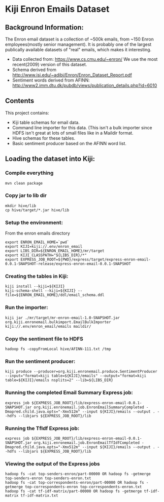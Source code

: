 Kiji Enron Emails Dataset
=========================

## Background Information:

The Enron email dataset is a collection of ~500k emails, from ~150 Enron employees(mostly senior management).
It is probably one of the largest publically available datasets of "real" emails, which makes it interesting.

* Data collected from: https://www.cs.cmu.edu/~enron/
We use the most recent(2009) version of this dataset.
* Schema derived from http://www.isi.edu/~adibi/Enron/Enron_Dataset_Report.pdf
* Sentiment words derived from AFINN: http://www2.imm.dtu.dk/pubdb/views/publication_details.php?id=6010

## Contents

This project contains:
* Kiji table schemas for email data.
* Command line importer for this data.  (This isn't a bulk importer since HDFS isn't great at lots of 
small files like in a Maildir format.
* Hive schemas for these tables.
* Basic sentiment producer based on the AFINN word list.

## Loading the dataset into Kiji:

### Compile everything
    mvn clean package

### Copy jar to lib dir
    mkdir hive/lib
    cp hive/target/*.jar hive/lib

### Setup the environment:

From the enron emails directory

    export ENRON_EMAIL_HOME=`pwd`
    export KIJI=kiji://.env/enron_email
    export LIBS_DIR=${ENRON_EMAIL_HOME}/mr/target
    export KIJI_CLASSPATH="${LIBS_DIR}/*"
    export EXPRESS_JOB_ROOT=${PWD}/express/target/express-enron-email-0.0.1-SNAPSHOT-release/express-enron-email-0.0.1-SNAPSHOT
  
### Creating the tables in Kiji:

    kiji install --kiji=${KIJI}
    kiji-schema-shell --kiji=${KIJI} --file=${ENRON_EMAIL_HOME}/ddl/email_schema.ddl

### Run the importer:

    kiji jar ./mr/target/mr-enron-email-1.0-SNAPSHOT.jar org.kiji.enronemail.bulkimport.EmailBulkImporter kiji://.env/enron_email/emails maildir/

### Copy the sentiment file to HDFS

    hadoop fs -copyFromLocal hive/AFINN-111.txt /tmp

### Run the sentiment producer:

    kiji produce --producer=org.kiji.enronemail.produce.SentimentProducer --input="format=kiji table=${KIJI}/emails" --output="format=kiji table=${KIJI}/emails nsplits=2" --lib=${LIBS_DIR}

### Running the completed Email Summary Express job:
    express job ${EXPRESS_JOB_ROOT}/lib/express-enron-email-0.0.1-SNAPSHOT.jar org.kiji.enronemail.job.EnronEmailSummaryCompleted -Dmapred.child.java.opts="-Xmx512m" --input ${KIJI}/emails --output . --hdfs --libjars ${EXPRESS_JOB_ROOT}/lib
    
### Running the TfIdf Express job:

    express job ${EXPRESS_JOB_ROOT}/lib/express-enron-email-0.0.1-SNAPSHOT.jar org.kiji.enronemail.job.EnronEmailTfIdfCompleted -Dmapred.child.java.opts="-Xmx512m" --input ${KIJI}/emails --output . --hdfs --libjars ${EXPRESS_JOB_ROOT}/lib

### Viewing the output of the Express jobs

    hadoop fs -cat top-senders-enron/part-00000 OR hadoop fs -getmerge top-senders-enron top-senders-enron.txt
    hadoop fs -cat top-correspondents-enron/part-00000 OR hadoop fs -getmerge top-correspondents-enron top-correspondents-enron.txt
    hadoop fs -cat tf-idf-matrix/part-00000 OR hadoop fs -getmerge tf-idf-matrix tf-idf-matrix.txt
